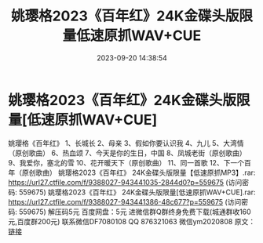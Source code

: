 ﻿---
title: 姚璎格2023《百年红》24K金碟头版限量低速原抓WAV+CUE
date: 2023-09-20 14:38:54
categories: 新碟专辑、稀有等精品
tags: 华语中文
---
# 姚璎格2023《百年红》24K金碟头版限量[低速原抓WAV+CUE]

姚璎格《百年红》
1、长城长
2、母亲
3、假如你要认识我
4、九儿
5、大湾情（原创歌曲）
6、热血颂
7、今天是你的生日，中国
8、凤城老街（原创歌曲）
9、我爱你，塞北的雪
10、花开暖天下（原创歌曲）
11、同一首歌
12、下一个百年（原创歌曲）
姚璎格2023《百年红》 24K金碟头版限量【低速原抓MP3】.rar: https://url27.ctfile.com/f/9388027-943441035-2844d0?p=559675
(访问密码: 559675)
姚璎格2023《百年红》 24K金碟头版限量[低速原抓WAV+CUE].rar: https://url27.ctfile.com/f/9388027-943441386-48c677?p=559675
(访问密码: 559675)
解压码5元
百度网盘：5元
进微信群Q群终身免费下载(城通群收160元,百度群200元)
联系微信DF7080108 QQ 876321063
微信ym2020808
原文：[链接](https://blog.sina.com.cn/s/blog_1647c7e76010313hp.html)